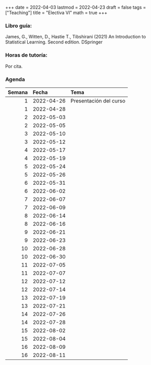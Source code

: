 +++
date      = 2022-04-03
lastmod   = 2022-04-23
draft     = false
tags      = ["Teaching"]
title     = "Electiva VI"
math      = true
+++

### Libro guía:

James, G.,  Witten, D., Hastie T., Tibshirani (2021) An Introduction to Statistical Learning. Second edition. DSpringer

 
### Horas de tutoría: 

Por cita.

### Agenda


| Semana|Fecha      |Tema                   |
|------:|:----------|:----------------------|
|      1|2022-04-26 |Presentación del curso |
|      1|2022-04-28 |                       |
|      2|2022-05-03 |                       |
|      2|2022-05-05 |                       |
|      3|2022-05-10 |                       |
|      3|2022-05-12 |                       |
|      4|2022-05-17 |                       |
|      4|2022-05-19 |                       |
|      5|2022-05-24 |                       |
|      5|2022-05-26 |                       |
|      6|2022-05-31 |                       |
|      6|2022-06-02 |&nbsp;                 |
|      7|2022-06-07 |&nbsp;                 |
|      7|2022-06-09 |&nbsp;                 |
|      8|2022-06-14 |&nbsp;                 |
|      8|2022-06-16 |&nbsp;                 |
|      9|2022-06-21 |&nbsp;                 |
|      9|2022-06-23 |&nbsp;                 |
|     10|2022-06-28 |&nbsp;                 |
|     10|2022-06-30 |&nbsp;                 |
|     11|2022-07-05 |&nbsp;                 |
|     11|2022-07-07 |&nbsp;                 |
|     12|2022-07-12 |&nbsp;                 |
|     12|2022-07-14 |&nbsp;                 |
|     13|2022-07-19 |&nbsp;                 |
|     13|2022-07-21 |&nbsp;                 |
|     14|2022-07-26 |&nbsp;                 |
|     14|2022-07-28 |&nbsp;                 |
|     15|2022-08-02 |&nbsp;                 |
|     15|2022-08-04 |&nbsp;                 |
|     16|2022-08-09 |&nbsp;                 |
|     16|2022-08-11 |&nbsp;                 |


